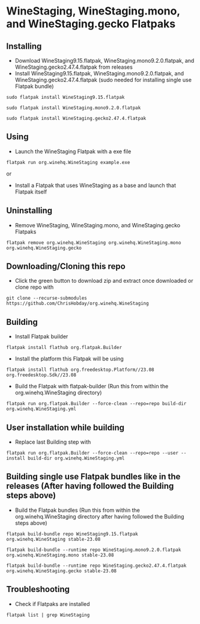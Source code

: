 # WineStaging, WineStaging.mono, and WineStaging.gecko Flatpaks
## Installing
- Download WineStaging9.15.flatpak, WineStaging.mono9.2.0.flatpak, and WineStaging.gecko2.47.4.flatpak from releases
- Install WineStaging9.15.flatpak, WineStaging.mono9.2.0.flatpak, and WineStaging.gecko2.47.4.flatpak (sudo needed for installing single use Flatpak bundle)
```console
sudo flatpak install WineStaging9.15.flatpak
```
```console
sudo flatpak install WineStaging.mono9.2.0.flatpak
```
```console
sudo flatpak install WineStaging.gecko2.47.4.flatpak
```
## Using
- Launch the WineStaging Flatpak with a exe file
```console
flatpak run org.winehq.WineStaging example.exe
```
or
- Install a Flatpak that uses WineStaging as a base and launch that Flatpak itself
## Uninstalling
- Remove WineStaging, WineStaging.mono, and WineStaging.gecko Flatpaks
```console
flatpak remove org.winehq.WineStaging org.winehq.WineStaging.mono org.winehq.WineStaging.gecko
```
## Downloading/Cloning this repo
- Click the green button to download zip and extract once downloaded or clone repo with
```console
git clone --recurse-submodules https://github.com/ChrisHobday/org.winehq.WineStaging
```
## Building
- Install Flatpak builder
```console
flatpak install flathub org.flatpak.Builder
```
- Install the platform this Flatpak will be using
```console
flatpak install flathub org.freedesktop.Platform//23.08 org.freedesktop.Sdk//23.08
```
- Build the Flatpak with flatpak-builder (Run this from within the org.winehq.WineStaging directory)
```console
flatpak run org.flatpak.Builder --force-clean --repo=repo build-dir org.winehq.WineStaging.yml
```
## User installation while building
- Replace last Building step with
```console
flatpak run org.flatpak.Builder --force-clean --repo=repo --user --install build-dir org.winehq.WineStaging.yml
```
## Building single use Flatpak bundles like in the releases (After having followed the Building steps above)
- Build the Flatpak bundles (Run this from within the org.winehq.WineStaging directory after having followed the Building steps above)
```console
flatpak build-bundle repo WineStaging9.15.flatpak org.winehq.WineStaging stable-23.08
```
```console
flatpak build-bundle --runtime repo WineStaging.mono9.2.0.flatpak org.winehq.WineStaging.mono stable-23.08
```
```console
flatpak build-bundle --runtime repo WineStaging.gecko2.47.4.flatpak org.winehq.WineStaging.gecko stable-23.08
```
## Troubleshooting
- Check if Flatpaks are installed
```console
flatpak list | grep WineStaging
```